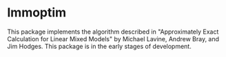# lmmoptim

This package implements the algorithm described in "Approximately Exact Calculation for Linear Mixed Models" by Michael Lavine, Andrew Bray, and Jim Hodges. This package is in the early stages of development.

